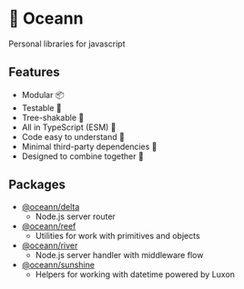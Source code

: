 # 🌊 Oceann 
Personal libraries for javascript

## Features
- Modular 📦
- Testable 🧪
- Tree-shakable 🌳
- All in TypeScript (ESM) 💙
- Code easy to understand 🧐
- Minimal third-party dependencies 🤏
- Designed to combine together 🤝

## Packages
- [@oceann/delta](https://github.com/jacsamg/oceann/tree/master/packages/delta)
  - Node.js server router
- [@oceann/reef](https://github.com/jacsamg/oceann/tree/master/packages/reef)
  - Utilities for work with primitives and objects
- [@oceann/river](https://github.com/jacsamg/oceann/tree/master/packages/river)
  - Node.js server handler with middleware flow
- [@oceann/sunshine](https://github.com/jacsamg/oceann/tree/master/packages/sunshine)
  - Helpers for working with datetime powered by Luxon